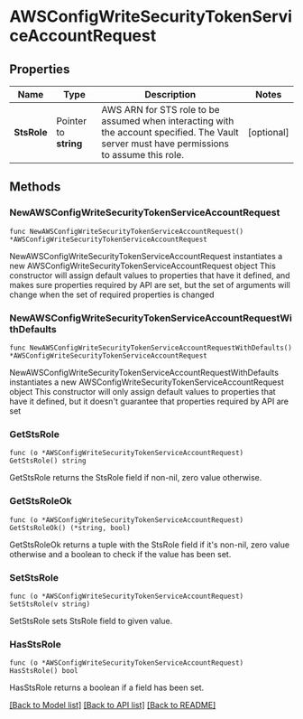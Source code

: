 # AWSConfigWriteSecurityTokenServiceAccountRequest


## Properties

Name | Type | Description | Notes
------------ | ------------- | ------------- | -------------
**StsRole** | Pointer to **string** | AWS ARN for STS role to be assumed when interacting with the account specified. The Vault server must have permissions to assume this role. | [optional] 



## Methods


### NewAWSConfigWriteSecurityTokenServiceAccountRequest

`func NewAWSConfigWriteSecurityTokenServiceAccountRequest() *AWSConfigWriteSecurityTokenServiceAccountRequest`

NewAWSConfigWriteSecurityTokenServiceAccountRequest instantiates a new AWSConfigWriteSecurityTokenServiceAccountRequest object
This constructor will assign default values to properties that have it defined,
and makes sure properties required by API are set, but the set of arguments
will change when the set of required properties is changed

### NewAWSConfigWriteSecurityTokenServiceAccountRequestWithDefaults

`func NewAWSConfigWriteSecurityTokenServiceAccountRequestWithDefaults() *AWSConfigWriteSecurityTokenServiceAccountRequest`

NewAWSConfigWriteSecurityTokenServiceAccountRequestWithDefaults instantiates a new AWSConfigWriteSecurityTokenServiceAccountRequest object
This constructor will only assign default values to properties that have it defined,
but it doesn't guarantee that properties required by API are set


### GetStsRole

`func (o *AWSConfigWriteSecurityTokenServiceAccountRequest) GetStsRole() string`

GetStsRole returns the StsRole field if non-nil, zero value otherwise.

### GetStsRoleOk

`func (o *AWSConfigWriteSecurityTokenServiceAccountRequest) GetStsRoleOk() (*string, bool)`

GetStsRoleOk returns a tuple with the StsRole field if it's non-nil, zero value otherwise
and a boolean to check if the value has been set.

### SetStsRole

`func (o *AWSConfigWriteSecurityTokenServiceAccountRequest) SetStsRole(v string)`

SetStsRole sets StsRole field to given value.


### HasStsRole

`func (o *AWSConfigWriteSecurityTokenServiceAccountRequest) HasStsRole() bool`

HasStsRole returns a boolean if a field has been set.









[[Back to Model list]](../README.md#documentation-for-models) [[Back to API list]](../README.md#documentation-for-api-endpoints) [[Back to README]](../README.md)


